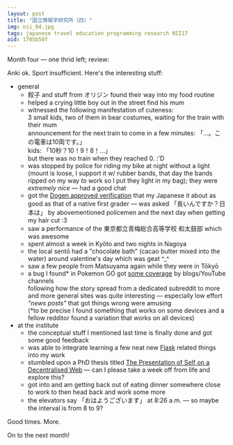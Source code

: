 ```yaml
---
layout: post
title: "国立情報学研究所〔四〕"
img: nii_04.jpg
tags: japanese travel education programming research NII17
aid: 1705b50f
---
```


Month four — one thrid left; review:

Anki ok. Sport insufficient. Here's the interesting stuff:  

* general
    * <span class="mixlang"><span class="swap" swap="gyōza (dumplings)"><span class="inner">餃子</span></span></span> and stuff from <span class="mixlang"><span class="swap" swap="ORIGIN (bentō chain that also has a buffet)"><span class="inner">オリジン</span></span></span> found their way into my food routine
    * helped a crying little boy out in the street find his mum
    * witnessed the following manifestation of cuteness:<br>3 small kids, two of them in bear costumes, waiting for the train with their mum<br>announcement for the next train to come in a few minutes: <span class="mixlang"><span class="swap" swap="&quot;... . This train has 10 wagons.&quot; (wagons = &quot;ryō&quot;)"><span class="inner">「...。この電車は10両です。」</span></span></span><br>kids: <span class="mixlang"><span class="swap" swap="&quot;10 seconds? 10! 9! 8! ...&quot; (seconds = &quot;byō&quot;)"><span class="inner">「10秒？10！9！8！...」</span></span></span><br>but there was no train when they reached 0. :'D 
    * was stopped by police for riding my bike at night without a light (mount is loose, I support it w/ rubber bands, that day the bands ripped on my way *to* work so I put they light in my bag); they were *extremely nice* — had a good chat
    * got the [Dogen approved verification](https://youtu.be/oXLP6IGmdZs?t=1m4s) that my Japanese it about as good as that of a native first grader — was asked <span class="mixlang"><span class="swap" swap="&quot;So ... you&#39;ve been living in Japan for quite some time?&quot;"><span class="inner">「長いんですか？日本は」</span></span></span> by abovementioned policemen and the next day when getting my hair cut :3
    * saw a performance of the <span class="mixlang"><span class="swap" swap="Ome Sōgō High School taiko club"><span class="inner">東京都立青梅総合高等学校 和太鼓部</span></span></span> which was awesome
    * spent almost a week in Kyōto and two nights in Nagoya
    * the local sentō had a "chocolate bath" (cacao butter mixed into the water) around valentine's day which was geat ^_^
    * saw a few people from Matsuyama again while they were in Tōkyō  
    * a bug I found\* in Pokemon GO got [some coverage](/assets/img/blog/nii_add_06.jpg) by blogs/YouTube channels<br>following how the story spread from a dedicated subreddit to more and more general sites was quite interesting — especially low effort *"news posts"* that got things wrong were amusing<br>\(*to be precise I found something that works on some devices and a fellow redditor found a variation that works on all devices)
* at the institute
    * the conceptual stuff I mentioned last time is finally done and got some good feedback
    * was able to integrate learning a few neat new [Flask](http://flask.pocoo.org/) related things into my work
    * stumbled upon a PhD thesis titled [The Presentation of Self on a Decentralised Web](https://github.com/rhiaro/thesis) — can I please take a week off from life and explore this?
    * got into and am getting back out of eating dinner somewhere close to work to then head back and work some more
    * the elevators say <span class="mixlang"><span class="swap" swap="&quot;Good morning&quot;"><span class="inner">「おはようございます」</span></span></span> at 8:26 a.m. — so maybe the interval is from 8 to 9?

Good times. More.

On to the next month!